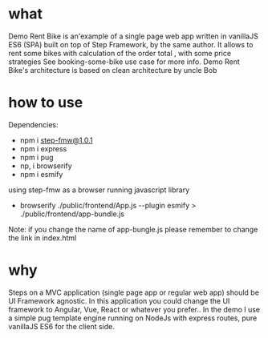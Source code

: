 # what
Demo Rent Bike is an'example of a single page web app  written in vanillaJS ES6 (SPA) built on top of Step Framework, 
by the same author.
It allows to rent some bikes with calculation of the order total , with some price strategies
See booking-some-bike use case for more info.
Demo Rent Bike's architecture is based on clean architecture by uncle Bob

# how to use

Dependencies:

-  npm i step-fmw@1.0.1
-  npm i express
-  npm i pug
-  np, i browserify
-  npm i esmify

using step-fmw as a browser running javascript library

-  browserify ./public/frontend/App.js --plugin esmify > ./public/frontend/app-bundle.js

Note: if you change the name of app-bungle.js please remember to change the link in index.html

# why
Steps on a MVC application (single page app or regular web app) should be UI Framework agnostic. 
In this application you could change the UI framework to Angular, Vue, React or whatever you prefer..
In the demo I use a simple pug template engine running on NodeJs with express routes, pure vanillaJS ES6
for the client side.




